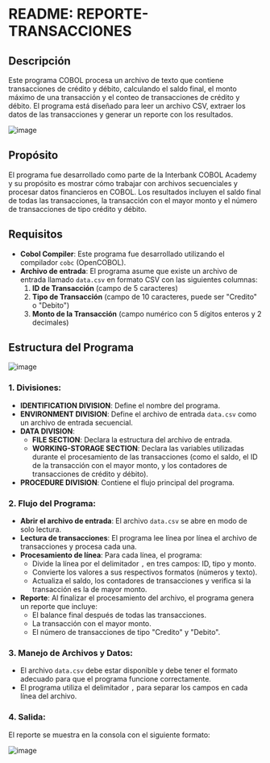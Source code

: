 # README: REPORTE-TRANSACCIONES

## Descripción

Este programa COBOL procesa un archivo de texto que contiene transacciones de crédito y débito, calculando el saldo final, el monto máximo de una transacción y el conteo de transacciones de crédito y débito. El programa está diseñado para leer un archivo CSV, extraer los datos de las transacciones y generar un reporte con los resultados.

![image](https://github.com/user-attachments/assets/d93cf795-2013-4512-a4bc-23c50da2873c)

## Propósito

El programa fue desarrollado como parte de la Interbank COBOL Academy y su propósito es mostrar cómo trabajar con archivos secuenciales y procesar datos financieros en COBOL. Los resultados incluyen el saldo final de todas las transacciones, la transacción con el mayor monto y el número de transacciones de tipo crédito y débito.

## Requisitos

- **Cobol Compiler**: Este programa fue desarrollado utilizando el compilador `cobc` (OpenCOBOL).
- **Archivo de entrada**: El programa asume que existe un archivo de entrada llamado `data.csv` en formato CSV con las siguientes columnas:
  1. **ID de Transacción** (campo de 5 caracteres)
  2. **Tipo de Transacción** (campo de 10 caracteres, puede ser "Credito" o "Debito")
  3. **Monto de la Transacción** (campo numérico con 5 dígitos enteros y 2 decimales)

## Estructura del Programa

![image](https://github.com/user-attachments/assets/cff02337-912e-4dbd-9595-0365e3e2e7d4)

### 1. **Divisiones:**

- **IDENTIFICATION DIVISION**: Define el nombre del programa.
- **ENVIRONMENT DIVISION**: Define el archivo de entrada `data.csv` como un archivo de entrada secuencial.
- **DATA DIVISION**:
  - **FILE SECTION**: Declara la estructura del archivo de entrada.
  - **WORKING-STORAGE SECTION**: Declara las variables utilizadas durante el procesamiento de las transacciones (como el saldo, el ID de la transacción con el mayor monto, y los contadores de transacciones de crédito y débito).
- **PROCEDURE DIVISION**: Contiene el flujo principal del programa.

### 2. **Flujo del Programa:**

- **Abrir el archivo de entrada**: El archivo `data.csv` se abre en modo de solo lectura.
- **Lectura de transacciones**: El programa lee línea por línea el archivo de transacciones y procesa cada una.
- **Procesamiento de línea**: Para cada línea, el programa:
  - Divide la línea por el delimitador `,` en tres campos: ID, tipo y monto.
  - Convierte los valores a sus respectivos formatos (números y texto).
  - Actualiza el saldo, los contadores de transacciones y verifica si la transacción es la de mayor monto.
- **Reporte**: Al finalizar el procesamiento del archivo, el programa genera un reporte que incluye:
  - El balance final después de todas las transacciones.
  - La transacción con el mayor monto.
  - El número de transacciones de tipo "Credito" y "Debito".

### 3. **Manejo de Archivos y Datos:**

- El archivo `data.csv` debe estar disponible y debe tener el formato adecuado para que el programa funcione correctamente.
- El programa utiliza el delimitador `,` para separar los campos en cada línea del archivo.

### 4. **Salida:**

El reporte se muestra en la consola con el siguiente formato:

![image](https://github.com/user-attachments/assets/b803ee97-73d4-4463-a3be-8a7b3f9b106a)

